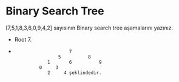 # Binary Search Tree

[7,5,1,8,3,6,0,9,4,2] sayısının Binary search tree aşamalarını yazınız.

* Root 7.
*                         7
                      5          8
                  1       6          9
               0     3
                  2     4 şeklindedir.
        
